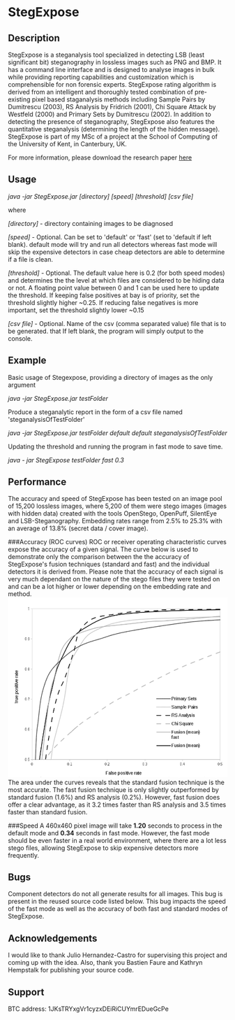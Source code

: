 StegExpose
==========

Description
-----------
StegExpose is a steganalysis tool specialized in detecting LSB (least significant bit) steganography in lossless images such as PNG and BMP. It has a command line interface and is designed to analyse images in bulk while providing reporting capabilities and customization which is comprehensible for non forensic experts. StegExpose rating algorithm is derived from an intelligent and thoroughly tested combination of pre-existing pixel based staganalysis methods including Sample Pairs by Dumitrescu (2003), RS Analysis by Fridrich (2001), Chi Square Attack by Westfeld (2000) and Primary Sets by Dumitrescu (2002). In addition to detecting the presence of steganography, StegExpose also features the quantitative steganalysis (determining the length of the hidden message). StegExpose is part of my MSc of a project at the School of Computing of the University of Kent, in Canterbury, UK.

For more information, please download the research paper [here](http://arxiv.org/pdf/1410.6656v1.pdf)


Usage
-----
*java -jar StegExpose.jar [directory] [speed] [threshold] [csv file]*

where

*[directory]* - directory containing images to be diagnosed

*[speed]* - Optional. Can be set to 'default' or 'fast' (set to 'default if left blank). default mode will try and run all detectors whereas fast mode will skip the expensive detectors in case cheap detectors are able to determine if a file is clean.

*[threshold]* - Optional. The default value here is 0.2 (for both speed modes) and determines the the level at which files are considered to be hiding data or not. A floating point value between 0 and 1 can be used here to update the threshold. If keeping false positives at bay is of priority, set the threshold slightly higher ~0.25. If reducing false negatives is more important, set the threshold slightly lower ~0.15

*[csv file]* - Optional. Name of the csv (comma separated value) file that is to be generated. that If left blank, the program will simply output to the console. 

Example
------
Basic usage of Stegexpose, providing a directory of images as the only argument

*java -jar StegExpose.jar testFolder*

Produce a steganalytic report in the form of a csv file named 'steganalysisOfTestFolder'

*java -jar StegExpose.jar testFolder default default steganalysisOfTestFolder*

Updating the threshold and running the program in fast mode to save time.

*java - jar StegExpose testFolder fast 0.3*

Performance
-----------
The accuracy and speed of StegExpose has been tested on an image pool of 15,200 lossless images, where 5,200 of them were stego images (images with hidden data) created with the tools OpenStego, OpenPuff, SilentEye and LSB-Steganography. Embedding rates range from 2.5% to 25.3% with an average of 13.8% (secret data / cover image).

###Accuracy (ROC curves)
ROC or receiver operating characteristic curves expose the accuracy of a given signal. The curve below is used to demonstrate only the comparison between the the accuracy of StegExpose's fusion techniques (standard and fast) and the individual detectors it is derived from. Please note that the accuracy of each signal is very much dependant on the nature of the stego files they were tested on and can be a lot higher or lower depending on the embedding rate and method.
![alt text](roc.png)
The area under the curves reveals that the standard fusion technique is the most accurate. The fast fusion technique is only slightly outperformed by standard fusion (1.6%) and RS analysis (0.2%). However, fast fusion does offer a clear advantage, as it 3.2 times faster than RS analysis and 3.5 times faster than standard fusion.

###Speed
A 460x460 pixel image will take **1.20** seconds to process in the default mode and **0.34** seconds in fast mode. However, the fast mode should be even faster in a real world environment, where there are a lot less stego files, allowing StegExpose to skip expensive detectors more frequently. 

Bugs
----
Component detectors do not all generate results for all images. This bug is present in the reused source code listed below. This bug impacts the speed of the fast mode as well as the accuracy of both fast and standard modes of StegExpose.

Acknowledgements
--------
I would like to thank Julio Hernandez-Castro for supervising this project and coming up with the idea. Also, thank you Bastien Faure and Kathryn Hempstalk for publishing your source code.

Support
--------
BTC address: 1JKsTRYxgVr1cyzxDEiRiCUYmrEDueGcPe



